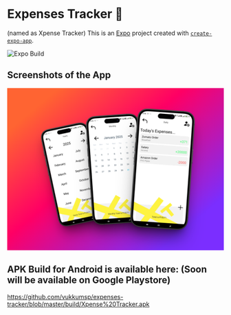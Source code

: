 # Expenses Tracker 👋
(named as Xpense Tracker)
This is an [Expo](https://expo.dev) project created with [`create-expo-app`](https://www.npmjs.com/package/create-expo-app).

![Expo Build](https://img.shields.io/badge/Expo_Build-passing-brightgreen)

## Screenshots of the App

![Image](https://raw.githubusercontent.com/vukkumsp/expenses-tracker/refs/heads/master/screenshots/237shots_so.png)

## APK Build for Android is available here: (Soon will be available on Google Playstore)
https://github.com/vukkumsp/expenses-tracker/blob/master/build/Xpense%20Tracker.apk
